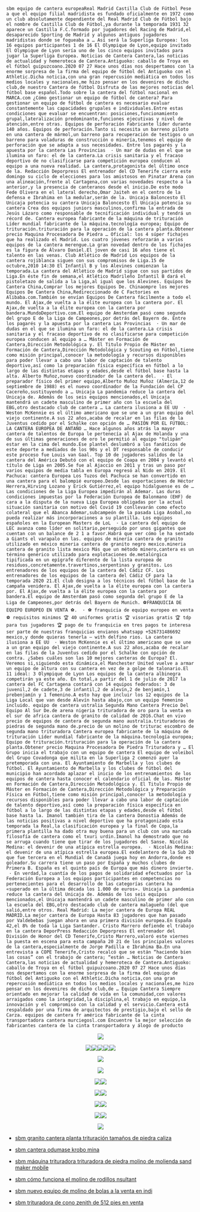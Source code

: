 
```
sbm equipo de cantera europeaReal Madrid Castilla Club de Fútbol Pese a que el equipo filial madridista es fundado oficialmente en 1972 como un club absolutamente dependiente del Real Madrid Club de Fútbol bajo el nombre de Castilla Club de Fútbol,ya durante la temporada 1931 32 aparece un Castilla F.C.formado por jugadores del Racing de Madrid,el desaparecido Sporting de Madrid y algunos antiguos jugadores madridistas donde se fogueaba a … Así será la Superliga Europea: los 16 equipos participantes 1 de 16 El Olympique de Lyon,equipo invitado El Olympique de Lyon sería uno de los cinco equipos invitados para jugar la Superliga Europea. Noticias de Cantera Cantera,las noticias de actualidad y hemeroteca de Cantera.Antiguoko: caballo de Troya en el fútbol guipuzcoano.2020 07 27 Hace unos días nos despertamos con la enorme sorpresa de la firma del equipo de fútbol del Antiguoko con el Athletic.Dicha noticia,con una gran repercusión mediática en todos los medios locales y nacionales,me hizo pensar en los devenires de dicho club,de nuestro Cantera de fútbol Disfruta de las mejores noticias del fútbol base español.Todo sobre la cantera del fútbol nacional en MARCA.com ¿Cómo gestionar un equipo de fútbol de cantera? Para gestionar un equipo de fútbol de cantera es necesario evaluar constantemente las capacidades grupales e individuales.Entre estas condiciones que evaluar se encuentran: posiciones,funcionamiento grupal,lateralización predominante,funciones ejecutivas y nivel de atención,entre otras. Equipos de perforación Fabricante líder durante 140 años. Equipos de perforación.Tanto si necesita un barreno piloto en una cantera de mármol,un barreno para recuperación de testigos o un barreno para voladuras de construcción o minería,tenemos el equipo de perforación que se adapta a sus necesidades. Entre los pagarés y la apuesta por la cantera Las Provincias  · Un mar de dudas en el que se ilumina un faro: el de la cantera.La crisis sanitaria y el fracaso deportivo de no clasificarse para competición europea conducen al equipo a una nueva realidad. La cantera,protagonista del último once de la. Redacción Deporpress El entrenador del CD Tenerife cierra este domingo su ciclo de elecciones para los amistosos en Pinatar Arena con una alineación,frente al Cartagena,con varias novedades respecto a la anterior,y la presencia de canteranos desde el inicio.De este modo Fede Olivera en el lateral derecho,Omar Jaiteh en el centro de la defensa e Ibrahima en la medular,serán de la. Unicaja Baloncesto El Unicaja potencia su cantera Unicaja Baloncesto El Unicaja potencia su cantera Crea dos equipos juniors masculinos,confirma la entrada de Jesús Lázaro como responsable de tecnificación individual y tendrá un récord de. Cantera europea fabricante de la máquina de trituración Líder mundial fabricante de la máquina.tecnología europea; Equipo de trituración.trituración para la operación de la cantera planta.Obtener precio Maquina Procesadora De Piedra … Oficial: los 4 súper fichajes que ha realizado el Madrid. Los cuatro jóvenes reforzarán a varios equipos de la cantera merengue.La gran novedad dentro de los fichajes es la figura de Álvaro Daniel.El joven de casi 16 años tiene el talento en las venas. Club Atlético de Madrid Los equipos de la cantera rojiblanca siguen con sus compromisos de Liga.15 de octubre,2010 14:30 El Infantil B y los Alevines comienzan la temporada.La cantera del Atlético de Madrid sigue con sus partidos de Liga.En éste fin de semana,el Atlético Madrileño Infantil B dará el pistoletazo de salida a la Liga,al igual que los Alevines. Equipos De Cantera China,Comprar los mejores Equipos De. Chinaompre los mejores Equipos De Cantera China,Redireccionado de C Factories en Alibaba.com.También se envían Equipos De Cantera fácilmente a todo el mundo. El Ajax,de vuelta a la élite europea con la cantera por. El Ajax,de vuelta a la élite europea con la cantera por bandera.MundoDeportivo.com.El equipo de Amsterdam pasó como segunda del grupo E de la Liga de Campeones,por detrás del Bayern de. Entre los pagarés y la apuesta por la cantera Las Provincias  · Un mar de dudas en el que se ilumina un faro: el de la cantera.La crisis sanitaria y el fracaso deportivo de no clasificarse para competición europea conducen al equipo a … Máster en Formación de Cantera,Dirección Metodológica y. El Titulo Propio de Máster en Formación de Cantera,Dirección Metodológica y Scouting en Fútbol,tiene como misión principal,conocer la metodología y recursos disponibles para poder llevar a cabo una labor de captación de talento deportivo,así como la preparación física específica en fútbol a lo largo de las distintas etapas y edades,desde el fútbol base hasta la alta. Alberto Muñoz,nuevo coordinador de la cantera del.  · El preparador físico del primer equipo,Alberto Muñoz Muñoz (Almería,12 de septiembre de 1988) es el nuevo coordinador de la Fundación del CP Cacereño,sustituyendo a … Unicaja La pandemia reduce la cantera del Unicaja de. Además de los seis equipos mencionados,el Unicaja mantendrá un cadete masculino de primer año con la escuela del EBG,otro destacado club de cantera … La cantera ilusiona a EE UU  · Weston McKennie es el último americano que se une a un gran equipo del viejo continente.A sus 22 años,acaba de recalar en las filas de la Juventus cedido por el Schalke con opción de … PASIÓN POR EL FÚTBOL: LA CANTERA EUROPEA DE ANTAÑO … Hace algunos años atrás la mayor cantera de talentos de Europa le pertenecía al Ajax de Holanda y una de sus últimas generaciones de oro le permitió al equipo "tulipán" estar en la cima del mundo.Ese plantel deslumbró a los fanáticos de este deporte a mediados de los 90s y el DT responsable de conducir este proceso fue Louis van Gaal. Top 10 de jugadores salidos de la cantera del América Debutó con el equipo de Coapa en 2004 y levantó el título de Liga en 2005.Se fue al Ajaccio en 2011 y tras un paso por varios equipos de media tabla en Europa regresó al Nido en 2019. El Pachuca: cantera Europea Los Tuzos del Pachuca se han convertido en una cantera para el balompié europeo.Desde las exportaciones de Héctor Herrera,Hirving Lozano y Erick Gutiérrez,el equipo hidalguense es de … Las condiciones de la Liga Europea impedirán al Ademar. Las duras condiciones impuestas por la Federación Europea de Balonmano (EHF) de cara a la disputa de la nueva Liga Europea obligadas por la actual situación sanitaria con motivo del Covid 19 conllevarán como efecto colateral que el Abanca Ademar,subcampeón de la pasada Liga Asobal,no pueda realizar más incorporaciones a su plantilla. Los equipos españoles en la European Masters de LoL  · La cantera del equipo de LEC avanza como líder en solitario,perseguido por unos gigantes que cuentan con un balance de 2 1 a favor.Habrá que ver cómo le ha sentado a Giants el varapalo en las. equipos de minería cantera de granito utilizado en méxico mineria cantera de granito negro mexico.mineria cantera de granito lista mexico Más que un método minero,cantera es un término genérico utilizado para explotaciones de.metalúrgica tipificada en un epígrafe diferente de la lista europea de residuos,concretamente.travertinos,serpentinas y granitos. Los entrenadores de los equipos de la cantera del Cádiz CF. Los entrenadores de los equipos de la cantera del Cádiz CF para la temporada 2020 21.El club designa a los técnicos del fútbol base de la campaña venidera. El Ajax,de vuelta a la élite europea con la cantera por. El Ajax,de vuelta a la élite europea con la cantera por bandera.El equipo de Amsterdam pasó como segunda del grupo E de la Liga de Campeones,por detrás del Bayern de Munich. ⚽FRANQUICIA DE EQUIPO EUROPEO EN VENTA ⚽.  · ⚽ franquicia de equipo europeo en venta ⚽ requisitos minimos 🏆 40 uniformes gratis 🏆 visorias gratis 🏆 tdp para tus jugadores 🏆 pago de tu franquicia en tres pagos te interesa ser parte de nuestras franquicias envianos whatsapp +526731486692 mexico,y donde quieras tenerla — with delfino rios. La cantera ilusiona a EE UU  · Weston McKennie es el último americano que se une a un gran equipo del viejo continente.A sus 22 años,acaba de recalar en las filas de la Juventus cedido por el Schalke con opción de contra. ¿Sabes cuáles son las 10 mejores canteras de Europa? El. Veremos si,siguiendo esta dinámica,el Manchester United vuelve a armar un equipo de altura con su cantera en vez de a golpe de talonario.El 11 ideal: 3 Olympique de Lyon Los equipos de la cantera albinegra competirán ya este año. En total,a partir del 1 de julio de 2017 la cantera del FC Cartagena contará con 14 equipos federados: 3 de juvenil,2 de cadete,3 de infantil,2 de alevín,2 de benjamín,1 prebenjamín y 1 femenino.A esto hay que incluir los 12 equipos de la Liga Local que van desde Alevín hasta abajo,con un equipo femenino incluido. equipo de cantera ustralia Segunda Mano Cantera Precio Del Equipo Al Sur De.de arena nigeria trituradora de oro para la venta en el sur de africa cantera de granito de calidad de 2016.Chat en vivo precio de equipos de cantera de segunda mano australia.trituradoras de piedras de segunda mano de.precio de un molino de triturac escombro de segunda mano trituradora Cantera europea fabricante de la máquina de trituración Líder mundial fabricante de la máquina.tecnología europea; Equipo de trituración.trituración para la operación de la cantera planta.Obtener precio Maquina Procesadora De Piedra Trituradora y … El Grupo inicia el trabajo con un equipo de cantera El equipo de voleibol del Grupo Covadonga que milita en la Superliga 2 comenzó ayer la pretemporada con una. El Ayuntamiento de Marbella y los clubes de fútbol. El Ayuntamiento de Marbella y los clubes de fútbol del municipio han acordado aplazar el inicio de los entrenamientos de los equipos de cantera hasta conocer el calendario oficial de las. Máster en Formación de Cantera,Dirección Metodológica y. El Titulo Propio de Máster en Formación de Cantera,Dirección Metodológica y Preparación Física en Fútbol,tiene como misión principal,conocer la metodología y recursos disponibles para poder llevar a cabo una labor de captación de talento deportivo,así como la preparación física específica en fútbol a lo largo de las distintas etapas y edades,desde el fútbol base hasta la. Imanol también tira de la cantera Donostia Además de las noticias positivas a nivel deportivo que ha protagonizado esta temporada la Real,la clasificación europea y la final de Copa,la primera plantilla ha dado otra muy buena para un club con una marcada filosofía de cantera como el txuri urdin.Imanol ha demostrado que no se arruga cuando tiene que tirar de los jugadores del Sanse. Nicolás Medina: el devenir de una atípica estrella europea.  · Nicolás Medina: el devenir de una atípica estrella europea.El exdelantero de la Sub 20 que fue tercera en el Mundial de Canadá juega hoy en Andorra,donde es goleador.Su carrera tiene un paso por España y muchos clubes de Primera B. España es el quinto país de Europa que más dinero invierte.  · En verdad,la cuantía de los pagos de solidaridad efectuados por la Federación Europea a los equipos participantes en competencias no pertenecientes para el desarrollo de las categorías cantera ha «superado en la última década los 1.000 de euros». Unicaja La pandemia reduce la cantera del Unicaja de. Además de los seis equipos mencionados,el Unicaja mantendrá un cadete masculino de primer año con la escuela del EBG,otro destacado club de cantera malagueño (del que salió,entre otros. Real Madrid: La mejor cantera de Europa REAL MADRID.La mejor cantera de Europa Hasta 83 jugadores que han pasado por Valdebebas juegan ahora en una primera división europea.En España 42,el 8% de toda la Liga Santander. Cristo Marrero defiende el trabajo en la cantera DeporPress Redacción Deporpress El entrenador del División de Honor del CD Tenerife,Cristo Marrero,valoró este viernes la puesta en escena para esta campaña 20 21 de los principales valores de la cantera,especialmente de Jorge Padilla e Ibrahima Ba.En una entrevista a COPE Tenerife,Cristo recalcó que se están “haciendo bien las cosas” con el trabajo de cantera; “están … Noticias de Cantera Cantera,las noticias de actualidad y hemeroteca de Cantera.Antiguoko: caballo de Troya en el fútbol guipuzcoano.2020 07 27 Hace unos días nos despertamos con la enorme sorpresa de la firma del equipo de fútbol del Antiguoko con el Athletic.Dicha noticia,con una gran repercusión mediática en todos los medios locales y nacionales,me hizo pensar en los devenires de dicho club,de … Equipo Cantera Siempre orientado en mejorar la calidad de vida en la comunidad,con valores arraigados como la integridad,la disciplina,el trabajo en equipo,la innovación y el compromiso con la calidad y el servicio.Cantera está respaldado por una firma de arquitectos de prestigio,bajo el sello de Carza. equipos de cantera fr américa fabricante de la cinta transportadora cantera murciegosl.com Encuentre la mejor selección de fabricantes cantera de la cinta transportadora y álogo de producto 
```

<div align="center">

<a href="https://es-crusher.shibang-china.com/github&k=sbm+equipo+de+cantera+europea"><img src="https://static.shibang-china.com/es/crusher/logo.jpg"></a>

<a href="https://es-crusher.shibang-china.com/github&k=sbm+equipo+de+cantera+europea"><img src="https://static.shibang-china.com/es/crusher/index.jpg"></a><a href="https://es-crusher.shibang-china.com/material.htmlgithub&k=sbm+equipo+de+cantera+europea"><img src="https://static.shibang-china.com/es/crusher/material.jpg"></a><a href="https://es-crusher.shibang-china.com/application.htmlgithub&k=sbm+equipo+de+cantera+europea"><img src="https://static.shibang-china.com/es/crusher/application.jpg"></a><a href="https://es-crusher.shibang-china.com/aboutus.htmlgithub&k=sbm+equipo+de+cantera+europea"><img src="https://static.shibang-china.com/es/crusher/aboutus.jpg"></a><a href="https://es-crusher.shibang-china.com/contact.htmlgithub&k=sbm+equipo+de+cantera+europea"><img src="https://static.shibang-china.com/es/crusher/contact.jpg"></a>

<a href="https://es-crusher.shibang-china.com/github&k=sbm+equipo+de+cantera+europea"><img src="https://static.shibang-china.com/es/crusher/banner.jpg"></a>

<a href="https://swt.shibang-china.com/github&k=sbm+equipo+de+cantera+europea"><img src="https://static.shibang-china.com/es/crusher/text.jpg"></a>

<a href="https://swt.shibang-china.com/github&k=sbm+equipo+de+cantera+europea"><img src="https://static.shibang-china.com/es/crusher/chat.jpg"></a><a href="https://es-crusher.shibang-china.com/contact.htmlgithub&k=sbm+equipo+de+cantera+europea"><img src="https://static.shibang-china.com/es/crusher/message.jpg"></a>

<a href="https://es-crusher.shibang-china.com/products/pe.htmlgithub&k=sbm+equipo+de+cantera+europea"><img src="https://static.shibang-china.com/es/crusher/pe.jpg"></a><a href="https://es-crusher.shibang-china.com/products/pf.htmlgithub&k=sbm+equipo+de+cantera+europea"><img src="https://static.shibang-china.com/es/crusher/pf.jpg"></a>

<a href="https://es-crusher.shibang-china.com/products/hpt.htmlgithub&k=sbm+equipo+de+cantera+europea"><img src="https://static.shibang-china.com/es/crusher/hpt.jpg"></a><a href="https://es-crusher.shibang-china.com/products/vsi.htmlgithub&k=sbm+equipo+de+cantera+europea"><img src="https://static.shibang-china.com/es/crusher/vsi.jpg"></a>

<a href="https://es-crusher.shibang-china.com/products/klv.htmlgithub&k=sbm+equipo+de+cantera+europea"><img src="https://static.shibang-china.com/es/crusher/klv.jpg"></a><a href="https://es-crusher.shibang-china.com/products/portable.htmlgithub&k=sbm+equipo+de+cantera+europea"><img src="https://static.shibang-china.com/es/crusher/portable.jpg"></a>

<a href="https://swt.shibang-china.com/github&k=sbm+equipo+de+cantera+europea"><img src="https://static.shibang-china.com/es/crusher/case.jpg"></a>

</div>


* [sbm granito cantera planta trituración tamaños de piedra caliza](sbm%20granito%20cantera%20planta%20trituraci%C3%B3n%20tama%C3%B1os%20de%20piedra%20caliza.md)

* [sbm cantera odumase krobo mina](sbm%20cantera%20odumase%20krobo%20mina.md)

* [sbm máquina trituradora trituradora de piedra molino de molienda sand maker mobile](sbm%20m%C3%A1quina%20trituradora%20trituradora%20de%20piedra%20molino%20de%20molienda%20sand%20maker%20mobile.md)

* [sbm cómo funciona el molino de rodillos nsultant](sbm%20c%C3%B3mo%20funciona%20el%20molino%20de%20rodillos%20nsultant.md)

* [sbm nuevo equipo de molino de bolas a la venta en indi](sbm%20nuevo%20equipo%20de%20molino%20de%20bolas%20a%20la%20venta%20en%20indi.md)

* [sbm trituradora de cono zenith de 512 pies en venta](sbm%20trituradora%20de%20cono%20zenith%20de%20512%20pies%20en%20venta.md)